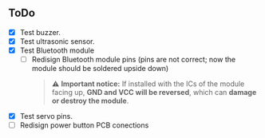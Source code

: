 ## ToDo

- [x] Test buzzer.
- [x] Test ultrasonic sensor.
- [x] Test Bluetooth module  
  - [ ] Redisign Bluetooth module pins (pins are not correct; now the module should be soldered upside down)  
    > ⚠️ **Important notice:** If installed with the ICs of the module facing up, **GND and VCC will be reversed**, which can **damage or destroy the module**.
- [x] Test servo pins.
- [ ] Redisign power button PCB conections
